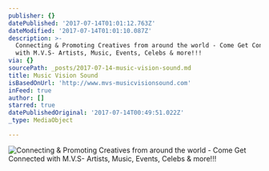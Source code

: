 ```yaml
---
publisher: {}
datePublished: '2017-07-14T01:01:12.763Z'
dateModified: '2017-07-14T01:01:10.087Z'
description: >-
  Connecting & Promoting Creatives from around the world - Come Get Connected
  with M.V.S- Artists, Music, Events, Celebs & more!!!
via: {}
sourcePath: _posts/2017-07-14-music-vision-sound.md
title: Music Vision Sound
isBasedOnUrl: 'http://www.mvs-musicvisionsound.com'
inFeed: true
author: []
starred: true
datePublishedOriginal: '2017-07-14T00:49:51.022Z'
_type: MediaObject

---
```

![Connecting & Promoting Creatives from around the world - Come Get Connected with M.V.S- Artists, Music, Events, Celebs & more!!!](https://the-grid-user-content.s3-us-west-2.amazonaws.com/e23fed52-fb5c-42a5-bc74-419543234af7.jpg)